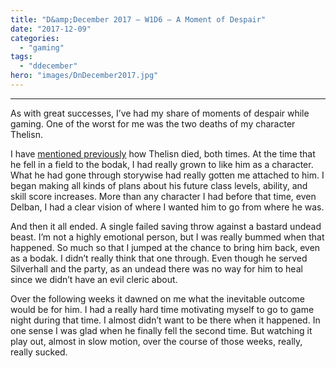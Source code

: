 ```yaml
---
title: "D&amp;December 2017 – W1D6 – A Moment of Despair"
date: "2017-12-09"
categories: 
  - "gaming"
tags: 
  - "ddecember"
hero: "images/DnDecember2017.jpg"
---
```


* * *

As with great successes, I’ve had my share of moments of despair while gaming. One of the worst for me was the two deaths of my character Thelisn.

I have [mentioned previously](https://gaming.barretblake.com/2017/11/30/character-portrait-thelisn/) how Thelisn died, both times. At the time that he fell in a field to the bodak, I had really grown to like him as a character. What he had gone through storywise had really gotten me attached to him. I began making all kinds of plans about his future class levels, ability, and skill score increases. More than any character I had before that time, even Delban, I had a clear vision of where I wanted him to go from where he was.

And then it all ended. A single failed saving throw against a bastard undead beast. I’m not a highly emotional person, but I was really bummed when that happened. So much so that I jumped at the chance to bring him back, even as a bodak. I didn’t really think that one through. Even though he served Silverhall and the party, as an undead there was no way for him to heal since we didn’t have an evil cleric about.

Over the following weeks it dawned on me what the inevitable outcome would be for him. I had a really hard time motivating myself to go to game night during that time. I almost didn’t want to be there when it happened. In one sense I was glad when he finally fell the second time. But watching it play out, almost in slow motion, over the course of those weeks, really, really sucked.
